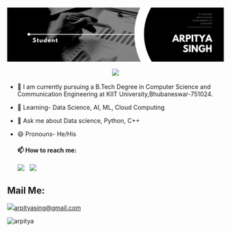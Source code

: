 ![logo](https://github.com/arpitya/arpitya/blob/75301decd247e179efdaf7a9035c25b976b658ab/1680546437470.jpeg)
<p align="center">
  <img src="https://readme-typing-svg.herokuapp.com/?lines=👋+Hi,+I'm+Arpitya+Kumar+Singh!;From+India;🌱+I’m+currently+studying+in+3rd+year.;&font=Fira%20Code&center=true&width=900&height=50&duration=4000&pause=1000">
</p>

* 🧠 I am currently pursuing a B.Tech Degree in Computer Science and Communication Engineering at KIIT University,Bhubaneswar-751024.
* 👀 Learning- Data Science, AI, ML, Cloud Computing
* 💬 Ask me about Data science, Python, C++
* 😄 Pronouns- He/His
   
  
  ####  📫 How to reach me:
 
  [<img src="https://encrypted-tbn0.gstatic.com/images?q=tbn:ANd9GcRradUpW3_y-gZQgRQTPT5mh9UKtGW5vjmrAQ&usqp=CAU" width="4.5%"/>](https://www.linkedin.com/in/arpitya-singh-239457215/)  &nbsp; [<img src="https://img.icons8.com/plasticine/100/000000/twitter--v2.png" width="4.5%"/>](https://twitter.com/ArpityaS) &nbsp; 

## Mail Me:
<p><a href="mailto:arpityasingh@gmail.com"><img src="https://img.icons8.com/doodle/48/000000/apple-mail.png width="3.85%" />arpityasing@gmail.com</a></p>



<p align="left"> <img src="https://komarev.com/ghpvc/?username=arpitya&label=Profile%20views&color=0e75b6&style=flat" alt="arpitya" /> </p>
  
  


